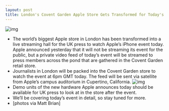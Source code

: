 ```yaml
---
layout: post
title: London's Covent Garden Apple Store Gets Transformed for Today's iPhone Event
---
```

![img](http://media.idownloadblog.com/wp-content/uploads/2011/10/tumblr_lsjj8d3ATd1qzvh8oo8_r1_1280-e1317735323627.jpeg)
* The world’s biggest Apple store in London has been transformed into a live streaming hall for the UK press to watch Apple’s iPhone event today. Apple announced yesterday that it will not be streaming its event for the public, but a private video feed of today’s event will be streamed to press members across the pond that are gathered in the Covent Garden retail store.
* Journalists in London will be packed into the Covent Garden store to watch the event at 6pm GMT today. The feed will be sent via satellite from Apple’s campus auditorium in Cupertino, California.
![img](http://media.idownloadblog.com/wp-content/uploads/2011/10/tumblr_lsjj8d3ATd1qzvh8oo6_r1_1280-e1317735348732.jpeg)
* Demo units of the new hardware Apple announces today should be available for UK press to look at in the store after the event.
* We’ll be covering today’s event in detail, so stay tuned for more.
* [photos via Matt Brian]

